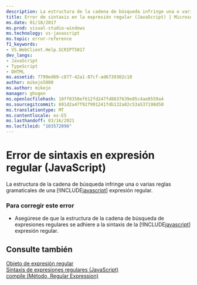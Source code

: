 ```yaml
---
description: La estructura de la cadena de búsqueda infringe una o varias reglas gramaticales de una expresión regular de JavaScript.
title: Error de sintaxis en la expresión regular (JavaScript) | Microsoft Docs
ms.date: 01/18/2017
ms.prod: visual-studio-windows
ms.technology: vs-javascript
ms.topic: error-reference
f1_keywords:
- VS.WebClient.Help.SCRIPT5017
dev_langs:
- JavaScript
- TypeScript
- DHTML
ms.assetid: 7799ed69-c877-42a1-87cf-ad6739302c10
author: mikejo5000
ms.author: mikejo
manager: ghogen
ms.openlocfilehash: 10ff0350ef612fd247fd8837639e05c4ae0559a4
ms.sourcegitcommit: 691d2a47f92f991241fdb132a82c53a537198d50
ms.translationtype: MT
ms.contentlocale: es-ES
ms.lasthandoff: 03/16/2021
ms.locfileid: "103572096"
---
```

# <a name="syntax-error-in-regular-expression-javascript"></a>Error de sintaxis en expresión regular (JavaScript)
La estructura de la cadena de búsqueda infringe una o varias reglas gramaticales de una [!INCLUDE[javascript](../../javascript/includes/javascript-md.md)] expresión regular.  
  
### <a name="to-correct-this-error"></a>Para corregir este error  
  
- Asegúrese de que la estructura de la cadena de búsqueda de expresiones regulares se adhiere a la sintaxis de la [!INCLUDE[javascript](../../javascript/includes/javascript-md.md)] expresión regular.  
  
## <a name="see-also"></a>Consulte también  
 [Objeto de expresión regular](https://developer.mozilla.org/docs/Web/JavaScript/Reference/Global_Objects/RegExp)   
 [Sintaxis de expresiones regulares (JavaScript)](/previous-versions/1400241x(v=vs.100))   
 [compile (Método, Regular Expression)](https://developer.mozilla.org/docs/Web/JavaScript/Reference/Global_Objects/RegExp/compile)
